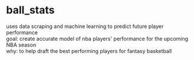 # ball_stats
uses data scraping and machine learning to predict future player performance <br />
goal: create accurate model of nba players' performance for the upcoming NBA season <br />
why: to help draft the best performing players for fantasy basketball
